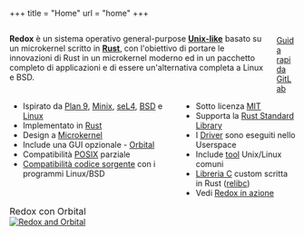 +++
title = "Home"
url = "home"
+++
<div class="columns install-row">
  <div class="column is-two-thirds">
    <p class="pitch">
      <b>Redox</b> è un sistema operativo general-purpose <a style="color: inherit;" href="https://en.wikipedia.org/wiki/Unix-like"><b>Unix-like</b></a> basato su un microkernel scritto in <a style="color: inherit;" href="https://www.rust-lang.org/"><b>Rust</b></a>,
      con l'obiettivo di portare le innovazioni di Rust in un microkernel moderno ed in un pacchetto completo di applicazioni e di essere un'alternativa completa a Linux e BSD.
    </p>
  </div>
  <div class="column install-box">
    <br/>
    <a class="btn btn-primary" href="/quickstart/">Guida rapida</a>
    <a class="btn btn-default" href="https://gitlab.redox-os.org/redox-os/redox/">GitLab</a>
  </div>
</div>
<div class="columns features">
  <div class="column">
    <ul class="laundry-list" style="margin-bottom: 0px;">
      <li>Ispirato da <a href="http://9p.io/plan9/index.html">Plan 9</a>, <a href="http://www.minix3.org/">Minix</a>, <a href="https://sel4.systems/">seL4</a>, <a href="https://en.wikipedia.org/wiki/Berkeley_Software_Distribution">BSD</a> e <a href="https://www.kernel.org/">Linux</a></li>
      <li>Implementato in <a href="https://www.rust-lang.org/">Rust</a></li>
      <li>Design a <a href="https://doc.redox-os.org/book/microkernels.html">Microkernel</a></li>
      <li>Include una GUI opzionale - <a href="https://doc.redox-os.org/book/graphics-windowing.html#orbital">Orbital</a></li>
      <li>Compatibilità <a href="https://en.wikipedia.org/wiki/POSIX">POSIX</a> parziale</li>
      <li><a href="https://doc.redox-os.org/book/programs-libraries.html">Compatibilità codice sorgente</a> con i programmi Linux/BSD</li>
    </ul>
  </div>
  <div class="column">
    <ul class="laundry-list">
      <li>Sotto licenza <a href="https://en.wikipedia.org/wiki/MIT_License">MIT</a></li>
      <li>Supporta la <a href="https://doc.rust-lang.org/std/">Rust Standard Library</a></li>
      <li>I <a href="https://doc.redox-os.org/book/drivers.html">Driver</a> sono eseguiti nello Userspace</li>
      <li>Include <a href="https://doc.redox-os.org/book/system-tools.html">tool</a> Unix/Linux comuni</li>
      <li><a href="https://en.wikipedia.org/wiki/C_standard_library">Libreria C</a> custom scritta in Rust (<a href="https://gitlab.redox-os.org/redox-os/relibc/">relibc</a>)</li>
      <li>Vedi <a href="/screens/">Redox in azione</a></li>
    </ul>
  </div>
</div>
<div class="columns features">
  <div class="col-sm-12">
    <div style="font-size: 16px; text-align: center;">
      Redox con Orbital
    </div>
    <a href="/img/redox-orbital/large.png">
      <picture>
        <source media="(min-width: 640px)" srcset="/img/redox-orbital/large.webp" type="image/webp">
        <source media="(min-width: 320px)" srcset="/img/redox-orbital/medium.webp" type="image/webp">
        <source srcset="/img/redox-orbital/small.webp" type="image/webp">
        <source media="(min-width: 640px)" srcset="/img/redox-orbital/large.png" type="image/png">
        <source media="(min-width: 320px)" srcset="/img/redox-orbital/medium.png" type="image/png">
        <source srcset="/img/redox-orbital/small.png" type="image/png">
        <img src="/img/redox-orbital/large.png" class="img-responsive" alt="Redox and Orbital">
      </picture>
    </a>
  </div>
</div>
<a rel="me" href="https://fosstodon.org/@redox"></a>
